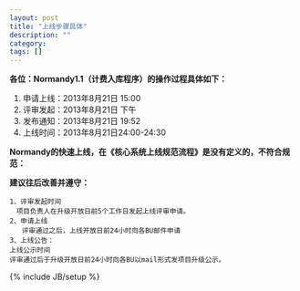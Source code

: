```yaml
---
layout: post
title: "上线步骤具体"
description: ""
category: 
tags: []
---
```


<p><strong>各位：Normandy1.1（计费入库程序）的操作过程具体如下：</strong></p>

<ol>
<li>申请上线：2013年8月21日 15:00</li>
<li>评审发起：2013年8月21日 下午</li>
<li>发布通知：2013年8月21日 19:52</li>
<li>上线时间：2013年8月21日24:00-24:30</li>
</ol>

<p><strong>Normandy的快速上线，在《核心系统上线规范流程》是没有定义的，不符合规范：</strong></p>

<p><strong>建议往后改善并遵守：</strong></p>

<pre><code>1、评审发起时间
　项目负责人在升级开放日前5个工作日发起上线评审申请。
2、申请上线
   评审通过之后，上线开放日前24小时向各BU邮件申请
3、上线公告：
上线公示时间
评审通过后于升级开放日前24小时向各BU以mail形式发项目升级公示。
</code></pre>


{% include JB/setup %}
